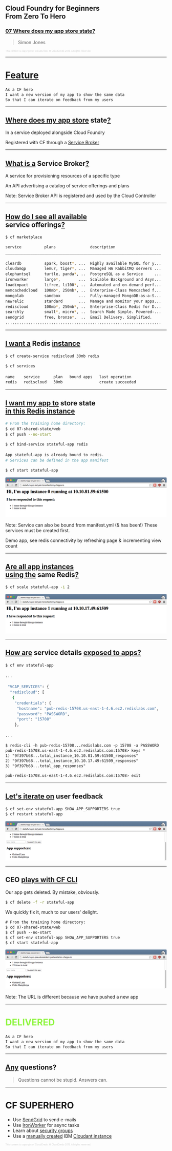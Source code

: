 ## Cloud Foundry for Beginners <br />From Zero To Hero
### [07 Where does my app store state?](#/0)

> Simon Jones

<p style="font-size: 50%; opacity: 0.2;">
  This content is copyright of CloudCredo. &copy; CloudCredo 2015. All rights reserved.
</p>

---

# [Feature](#/1)

```nohighlight
As a CF hero
I want a new version of my app to show the same data
So that I can iterate on feedback from my users
```

---

## [Where does my app store](#/2) state[?](#/2)

In a service deployed alongside Cloud Foundry

Registered with CF through a [Service Broker](https://docs.cloudfoundry.org/services/overview.html)

---

## [What is a](#/3) Service Broker[?](#/3)

A service for provisioning resources of a specific type

An API advertising a catalog of service offerings and plans

Note:
  Service Broker API is registered and used by the Cloud Controller

---

## [How do I see all available](#/4) <br />service offerings[?](#/4)

```bash
$ cf marketplace
```

```bash
service          plans               description
____________________________________________________________________

cleardb          spark, boost*, ...  Highly available MySQL for y...
cloudamqp        lemur, tiger*, ...  Managed HA RabbitMQ servers ...
elephantsql      turtle, panda*, ..  PostgreSQL as a Service     ...
ironworker       large*,        ...  Scalable Background and Asyn...
loadimpact       lifree, li100*, ..  Automated and on-demand perf...
memcachedcloud   100mb*, 250mb*, ..  Enterprise-Class Memcached f...
mongolab         sandbox        ...  Fully-managed MongoDB-as-a-S...
newrelic         standard       ...  Manage and monitor your apps...
rediscloud       100mb*, 250mb*, ..  Enterprise-Class Redis for D...
searchly         small*, micro*, ..  Search Made Simple. Powered-...
sendgrid         free, bronze*,  ..  Email Delivery. Simplified.
....................................................................
```

---

## [I want a](#/5) Redis [instance](#/5)

```bash
$ cf create-service rediscloud 30mb redis
```

```bash
$ cf services

name    service      plan   bound apps   last operation
redis   rediscloud   30mb                create succeeded
```

---

## [I want my app to](#/6) store state <br />[in this Redis instance](#/6)

```bash
# From the training home directory:
$ cd 07-shared-state/web
$ cf push --no-start
```

```bash
$ cf bind-service stateful-app redis

App stateful-app is already bound to redis.
# Services can be defined in the app manifest
```

```bash
$ cf start stateful-app
```

<img src="images/index.png" style="background:none; border:none; box-shadow:none;" />

Note:
  Service can also be bound from manifest.yml (& has been!) These services must be created first.

  Demo app, see redis connectivity by refreshing page & incrementing view count

---

## [Are all app instances <br />using the](#/7) same Redis[?](#/7)

```bash
$ cf scale stateful-app -i 2
```

<img src="images/alt-index.png" style="background:none; border:none; box-shadow:none;" />

---

## [How are](#/8) service details [exposed to apps?](#/8)

```bash
$ cf env stateful-app

...

 "VCAP_SERVICES": {
  "rediscloud": [
   {
    "credentials": {
     "hostname": "pub-redis-15708.us-east-1-4.6.ec2.redislabs.com",
     "password": "PASSWORD",
     "port": "15708"
    },

...
```

```
$ redis-cli -h pub-redis-15708...redislabs.com -p 15708 -a PASSWORD
pub-redis-15708.us-east-1-4.6.ec2.redislabs.com:15708> keys *
1) "9f397b68...total_instance_10.10.81.59:61500_responses"
2) "9f397b68...total_instance_10.10.17.49:61509_responses"
3) "9f397b68...total_app_responses"
```

```bash
pub-redis-15708.us-east-1-4.6.ec2.redislabs.com:15708> exit
```

---

## [Let's iterate on](#/9) user feedback

```bash
$ cf set-env stateful-app SHOW_APP_SUPPORTERS true
$ cf restart stateful-app
```

<img src="images/app-supporters.png" style="background:none; border:none; box-shadow:none;" />

---

## CEO [plays with CF CLI](#/10)

Our app gets deleted. By mistake, obviously.

```bash
$ cf delete -f -r stateful-app
```

We quickly fix it, much to our users' delight.

```
# From the training home directory:
$ cd 07-shared-state/web
$ cf push --no-start
$ cf set-env stateful-app SHOW_APP_SUPPORTERS true
$ cf start stateful-app
```

<img src="images/new-app-supporters.png" style="background:none; border:none; box-shadow:none;" />

Note:
  The URL is different because we have pushed a new app

---

# <span style="color: #8FF541;">DELIVERED</span>

```
As a CF hero
I want a new version of my app to show the same data
So that I can iterate on feedback from my users
```

---

## [Any](#/12) questions?

> Questions cannot be stupid. Answers can.

---

# CF SUPERHERO

  * Use [SendGrid](https://sendgrid.com/) to send e-mails
  * Use [IronWorker](https://www.iron.io/worker/) for async tasks
  * Learn about [security groups](https://docs.cloudfoundry.org/adminguide/app-sec-groups.html)
  * Use a [manually created](https://docs.pivotal.io/pivotalcf/devguide/services/user-provided.html) IBM [Cloudant instance](https://cloudant.com/)

<p style="font-size: 50%; opacity: 0.2;">
  This content is copyright of CloudCredo. &copy; CloudCredo 2015. All rights reserved.
</p>

